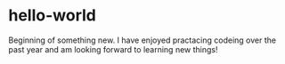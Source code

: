 # hello-world
Beginning of something new. 
I have enjoyed practacing codeing over the past year and am looking forward to learning new things!
